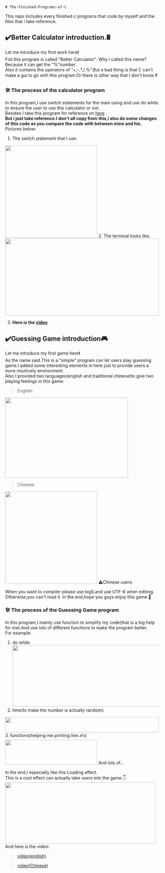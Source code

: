     # The-Finished-Programs-of-C
This repo includes every finished c programs that code by myself and the files that i take reference.
## ✔️Better Calculator introduction.🖩
Let me introduce my first work here❗  
Fist this program is called "Better Calculator". Why I called this name? Because it can get the "%"number.  
Also it contains the operators of "+,-,*,/.%".But a bad thing is that C can't make a gui to go with this program.Or there is other way that I don't know.❓
### 🛠 The process of the calculator program
In this program,I use switch statements for the main using and use do while to ensure the user to use this calculator or not.  
Besides I take this program for reference on [here](https://www.includehelp.com/c-programs/calculator-using-switch.aspx?fbclid=IwAR1Bf5CgWmm88EegSnhegBDyRw_NSQem6U2cyz3asBvLkf3hGh4bNoqZvq4)
.  
**But i just take reference.I don't all copy from this,i also do some changes of this code as you compare the code with between mine and his.**  
Pictures below:
1. The switch statement that I use:
<img src="https://user-images.githubusercontent.com/62552984/85575203-f1a27a80-b669-11ea-952d-ff1ffdc7d56d.png" width="300" height="300" />
2. The terminal looks like:
<img src="https://user-images.githubusercontent.com/62552984/85680690-1d227500-b6fd-11ea-84f7-b2ac6ab357a5.png" width="500" height="250" />

3. **Here is the [video](https://www.youtube.com/watch?v=d75KrdJ9A_Q&loop=0)**
## ✔️Guessing Game introduction🎮
Let me introduce my first game here❗  
As the name said.This is a "simple" program can let users play guessing game.I added some interesting elements in here just to provide users a more intuitively environment.  
Also I provided two languages(english and traditional chinese)to give two playing feelings in this game:
> English:
<img src="https://user-images.githubusercontent.com/62552984/90979568-79cccf80-e588-11ea-917a-c90dc3415f3b.png" width="400" height="260"> 

> Chinese:  
<img src="https://user-images.githubusercontent.com/62552984/90979700-77b74080-e589-11ea-8c35-c9e3ead02755.png" height="300">  
⚠️Chinese users:  

When you want to compiler please use big5,and use UTF-8 when editing.  
Otherwise;you can't read it.
In the end,hope you guys enjoy this game.📣
### 🛠 The process of the Guessing Game program
In this program,I mainly use function to simplify my code(that is a big help for me).And use lots of different functions to make the program better.  
For example:
1. do while:
<img src="https://user-images.githubusercontent.com/62552984/90978699-48e99c00-e582-11ea-9b27-402f02c1e7f3.png"
width="702" height="200" />
2. time(to make the number is actually random):
<img src="https://user-images.githubusercontent.com/62552984/90978846-6408db80-e583-11ea-9f1c-24deab4a16f0.png" width="500" height="50">
3. functions(helping me printing line.✍️):
<img src="https://user-images.githubusercontent.com/62552984/90978949-00cb7900-e584-11ea-9989-f9599b45184e.png" width="300" height="80">  
And lots of...

In the end,I especially like this Loading effect.  
This is a cool effect can actually take users into the game.👇
<img src="https://user-images.githubusercontent.com/62552984/90979371-39b91d00-e587-11ea-8a19-41e4220b98f7.gif" width="490" height="200">  
And here is the video:  

> [video(english)](https://www.youtube.com/watch?v=AdzyhG-LXro)  

> [video(Chinese)](https://www.youtube.com/watch?v=H0fb-y1yh28&t=49s)

